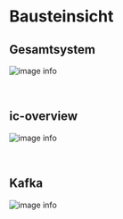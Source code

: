 # Bausteinsicht
## Gesamtsystem
![image info](../images/uml/building_block_view_system.drawio.svg)


&nbsp;
## ic-overview
![image info](../images/uml/building_block_view_ic_overview.drawio.svg)


&nbsp;
## Kafka
![image info](../images/uml/building_block_view_kafka_cluster.drawio.svg)

